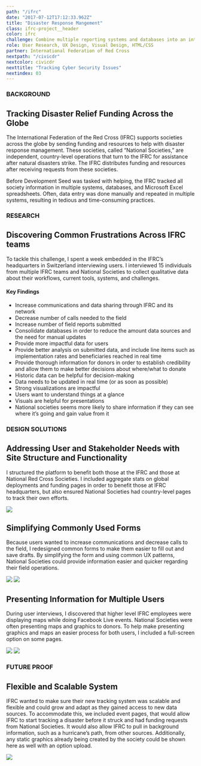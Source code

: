 ```yaml
---
path: "/ifrc"
date: "2017-07-12T17:12:33.962Z"
title: "Disaster Response Mangement"
class: ifrc-project__header
color: ifrc
challenge: Combine multiple reporting systems and databases into an interface that can track, report, and monitor resources for disaster response deployments.
role: User Research, UX Design, Visual Design, HTML/CSS
partner: International Federation of Red Cross
nextpath: "/civicdr"
nextcolor: civicdr
nexttitle: "Tracking Cyber Security Issues"
nextindex: 03
---
```


<section class='light'>
<div class='inner'>
<div class='section__prose'>

### BACKGROUND

## Tracking Disaster Relief Funding Across the Globe

The International Federation of the Red Cross (IFRC) supports societies across the globe by sending funding and resources to help with disaster response management. These societies, called “National Societies,” are independent, country-level operations that turn to the IFRC for assistance after natural disasters strike. The IFRC distributes funding and resources after receiving requests from these societies.

Before Development Seed was tasked with helping, the IFRC tracked all society information in multiple systems, databases, and Microsoft Excel spreadsheets. Often, data entry was done manually and repeated in multiple systems, resulting in tedious and time-consuming practices.

</div>
</div>
</section>

<section>
<div class='inner'>
<div class='section__prose'>

### RESEARCH

## Discovering Common Frustrations Across IFRC teams

To tackle this challenge, I spent a week embedded in the IFRC’s headquarters in Switzerland interviewing users. I interviewed 15 individuals from multiple IFRC teams and National Societies to collect qualitative data about their workflows, current tools, systems, and challenges.
 

#### Key Findings

* Increase communications and data sharing through IFRC and its network
* Decrease number of calls needed to the field
* Increase number of field reports submitted
* Consolidate databases in order to reduce the amount data sources and the need for manual updates
* Provide more impactful data for users
* Provide better analysis on submitted data, and include line items such as implementation rates and beneficiaries reached in real time
* Provide thorough information for donors in order to establish credibility and allow them to make better decisions about where/what to donate
* Historic data can be helpful for decision-making
* Data needs to be updated in real time (or as soon as possible)
* Strong visualizations are impactful
* Users want to understand things at a glance
* Visuals are helpful for presentations
* National societies seems more likely to share information if they can see where it’s going and gain value from it


</div>
</div>
</section>

<section class='light'>
<div class='inner'>
<div class='section__prose'>

### DESIGN SOLUTIONS

## Addressing User and Stakeholder Needs with Site Structure and Functionality

I structured the platform to benefit both those at the IFRC and those at National Red Cross Societies. I included aggregate stats on global deployments and funding pages in order to benefit those at IFRC headquarters, but also ensured National Societies had country-level pages to track their own efforts.

<img src='./IFRC-Go-Sitemap.jpg' />

## Simplifying Commonly Used Forms

Because users wanted to increase communications and decrease calls to the field, I redesigned common forms to make them easier to fill out and save drafts. By simplifying the form and using common UX patterns, National Societies could provide information easier and quicker regarding their field operations.

<img src='./form-1.png' />

<img src='./form-2.png' />

## Presenting Information for Multiple Users

During user interviews, I discovered that higher level IFRC employees were displaying maps while doing Facebook Live events. National Societies were often presenting maps and graphics to donors. To help make presenting graphics and maps an easier process for both users, I included a full-screen option on some pages.

<img src='./homepage.png' />

<img src='./present-mode.png' />

</div>
</div>
</section>

<section>
<div class='inner'>
<div class='section__prose'>

### FUTURE PROOF

## Flexible and Scalable System

IFRC wanted to make sure their new tracking system was scalable and flexible and could grow and adapt as they gained access to new data sources. To accommodate this, we included event pages, that would allow IFRC to start tracking a disaster before it struck and had funding requests from National Societies. It would also allow IFRC to pull in background information, such as a hurricane’s path, from other sources. Additionally, any static graphics already being created by the society could be shown here as well with an option upload.

<img src='./event-page-mockup.png' />


</div>
</div>
</section>






